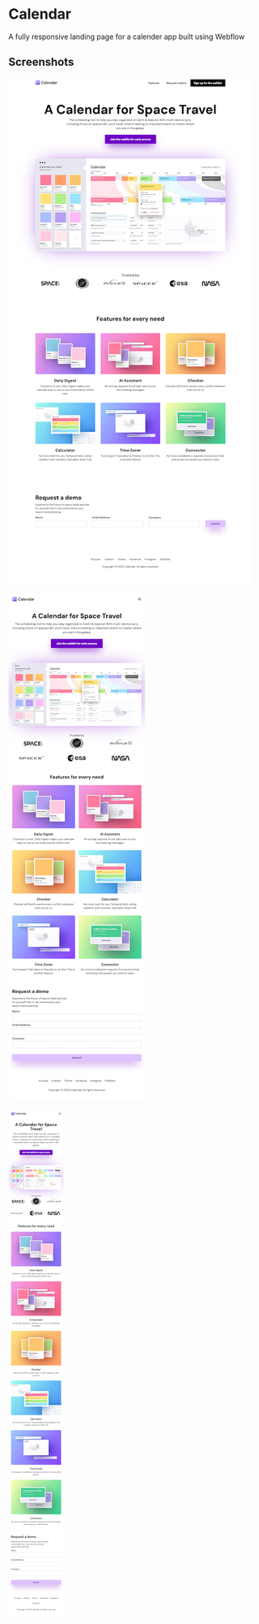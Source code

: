 # Calendar
A fully responsive landing page for a calender app built using Webflow

## Screenshots
![Desktop screenshot](./images/desktop.png)

![Tablet screenshot](./images/tablet.png)

![Mobile screenshot](./images/mobile.png)
